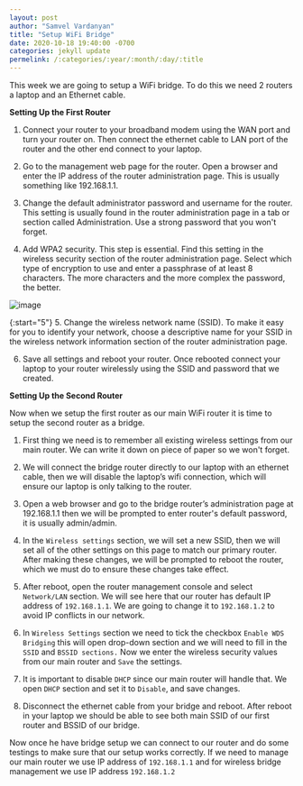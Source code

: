 ```yaml
---
layout: post
author: "Samvel Vardanyan"
title: "Setup WiFi Bridge"
date: 2020-10-18 19:40:00 -0700
categories: jekyll update
permelink: /:categories/:year/:month/:day/:title
---
```


This week we are going to setup a WiFi bridge. To do this we need 2 routers a laptop and an Ethernet cable.

**Setting Up the First Router**

1. Connect your router to your broadband modem using the WAN port and turn your router on. Then connect the ethernet cable to LAN port of the router and the other end connect to your laptop.

2. Go to the management web page for the router. Open a browser and enter the IP address of the router administration page. This is usually something like 192.168.1.1. 

3. Change the default administrator password and username for the router. This setting is usually found in the router administration page in a tab or section called Administration. Use a strong password that you won't forget.

4. Add WPA2 security. This step is essential. Find this setting in the wireless security section of the router administration page. Select which type of encryption to use and enter a passphrase of at least 8 characters. The more characters and the more complex the password, the better.

![image](/blog/assets/images/first-router-wifi-setup.png)

{:start="5"}
5. Change the wireless network name (SSID). To make it easy for you to identify your network, choose a descriptive name for your SSID in the wireless network information section of the router administration page.

6. Save all settings and reboot your router. Once rebooted connect your laptop to your router wirelessly using the SSID and password that we created.

**Setting Up the Second Router**

Now when we setup the first router as our main WiFi router it is time to setup the second router as a bridge.

1. First thing we need is to remember all existing wireless settings from our main router. We can write it down on piece of paper so we won't forget.

2. We will connect the bridge router directly to our laptop with an ethernet cable, then we will disable the laptop’s wifi connection, which will ensure our laptop is only talking to the router. 

3. Open a web browser and go to the bridge router’s administration page at 192.168.1.1 then we will be prompted to enter router's default password, it is usually admin/admin.

4. In the `Wireless settings` section, we will set a new SSID, then we will set all of the other settings on this page to match our primary router. After making these changes, we will be prompted to reboot the router, which we must do to ensure these changes take effect. 

5. After reboot, open the router management console and select `Network/LAN` section. We will see here that our router has default IP address of `192.168.1.1`. We are going to change it to `192.168.1.2` to avoid IP conflicts in our network. 

6. In `Wireless Settings` section we need to tick the checkbox `Enable WDS Bridging` this will open drop-down section and we will need to fill in the `SSID` and `BSSID sections.` Now we enter the wireless security values from our main router and `Save` the settings.

7. It is important to disable `DHCP` since our main router will handle that. We open `DHCP` section and set it to `Disable`, and save changes. 

8. Disconnect the ethernet cable from your bridge and reboot. After reboot in your laptop we should be able to see both main SSID of our first router and BSSID of our bridge. 

Now once he have bridge setup we can connect to our router and do some testings to make sure that our setup works correctly. If we need to manage our main router we use IP address of `192.168.1.1` and for wireless bridge management we use IP address `192.168.1.2`
